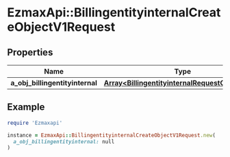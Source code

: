 # EzmaxApi::BillingentityinternalCreateObjectV1Request

## Properties

| Name | Type | Description | Notes |
| ---- | ---- | ----------- | ----- |
| **a_obj_billingentityinternal** | [**Array&lt;BillingentityinternalRequestCompound&gt;**](BillingentityinternalRequestCompound.md) |  |  |

## Example

```ruby
require 'Ezmaxapi'

instance = EzmaxApi::BillingentityinternalCreateObjectV1Request.new(
  a_obj_billingentityinternal: null
)
```

